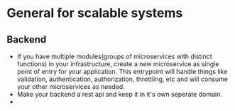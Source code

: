 # General for scalable systems
## Backend
- If you have multiple modules(groups of microservices with distinct functions) in your infrastructure, create a new microservice as single point of entry for your application. This entrypoint will handle things like validation, authentication, authorization, throttling, etc and will consume your other microservices as needed.
- Make your backend a rest api and keep it in it's own seperate domain.
- 


# 
